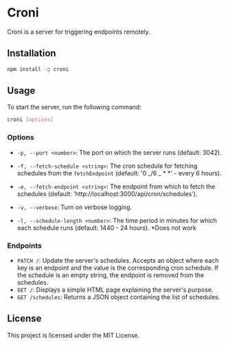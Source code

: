 # Croni

Croni is a server for triggering endpoints remotely.

## Installation

```bash
npm install -g croni
```

## Usage

To start the server, run the following command:

```bash
croni [options]
```

### Options

- `-p, --port <number>`: The port on which the server runs (default: 3042).
- `-f, --fetch-schedule <string>`: The cron schedule for fetching schedules from the `fetchEndpoint` (default: '0 _/6 _ \* \*' - every 6 hours).
- `-e, --fetch-endpoint <string>`: The endpoint from which to fetch the schedules (default: 'http://localhost:3000/api/cron/schedules').
- `-v, --verbose`: Turn on verbose logging.

- `-l, --schedule-length <number>`: The time period in minutes for which each schedule runs (default: 1440 - 24 hours). \*Does not work

### Endpoints

- `PATCH /`: Update the server's schedules. Accepts an object where each key is an endpoint and the value is the corresponding cron schedule. If the schedule is an empty string, the endpoint is removed from the schedules.
- `GET /`: Displays a simple HTML page explaining the server's purpose.
- `GET /schedules`: Returns a JSON object containing the list of schedules.

## License

This project is licensed under the MIT License.
